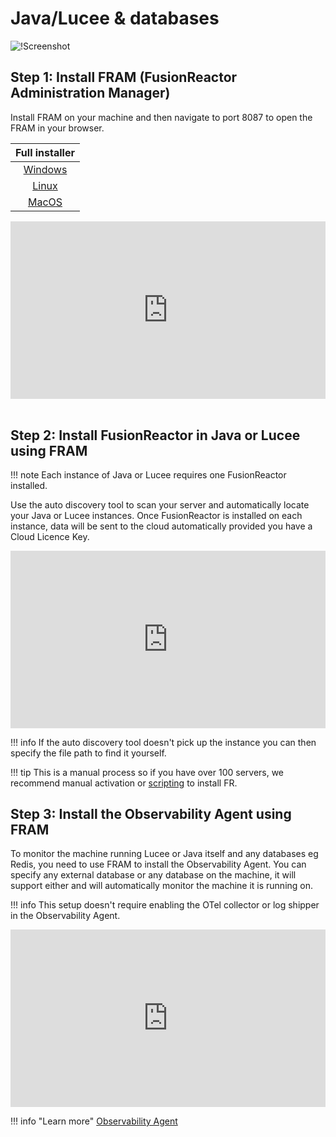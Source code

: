# Java/Lucee & databases


![!Screenshot](/frdocs/Best-Practices/Installation/Images/LuceeJava.png)

## Step 1: Install FRAM (FusionReactor Administration Manager)

Install FRAM on your machine and then navigate to port 8087 to open the FRAM in your browser.

| Full installer | 
|  :---:  |
| [Windows](https://download.fusionreactor.io/FR/Latest/FusionReactor_windows-x64.exe) |
| [Linux](https://download.fusionreactor.io/FR/Latest/FusionReactor_linux-x64.sh)  |
| [MacOS](https://download.fusionreactor.io/FR/Latest/FusionReactor_macos.dmg) | <br>

<div style="padding:56.25% 0 0 0;position:relative;"><iframe src="https://player.vimeo.com/video/930599280?badge=0&amp;autopause=0&amp;player_id=0&amp;app_id=58479" frameborder="0" allow="autoplay; fullscreen; picture-in-picture; clipboard-write" style="position:absolute;top:0;left:0;width:100%;height:100%;" title="Quick and Easy Installation of FusionReactor Administration Manager (FRAM) on Windows"></iframe></div><script src="https://player.vimeo.com/api/player.js"></script>
<br>

## Step 2: Install FusionReactor in Java or Lucee using FRAM

!!! note
    Each instance of Java or Lucee requires one FusionReactor installed.

Use the auto discovery tool to scan your server and automatically locate your Java or Lucee instances. Once FusionReactor is installed on each instance, data will be sent to the cloud automatically provided you have a Cloud Licence Key. 

 <div style="padding:56.25% 0 0 0;position:relative;"><iframe src="https://player.vimeo.com/video/928407289?badge=0&amp;autopause=0&amp;player_id=0&amp;app_id=58479" frameborder="0" allow="autoplay; fullscreen; picture-in-picture; clipboard-write" style="position:absolute;top:0;left:0;width:100%;height:100%;" title="How to install a FusionReactor instance using FRAM"></iframe></div><script src="https://player.vimeo.com/api/player.js"></script>

!!! info
    If the auto discovery tool  doesn't pick up the instance you can then specify the file path to find it yourself.


!!! tip 
    This is a manual process so if you have over 100 servers,  we recommend manual activation or [scripting](/frdocs/Best-Practices/Installation/scripted1/) to install FR.
<br>

## Step 3: Install the Observability Agent using FRAM

To monitor the machine running Lucee or Java itself and any databases eg Redis, you need to use FRAM to install the Observability Agent. You can specify any external database or any database on the machine, it will support either and will automatically monitor the machine it is running on.  

!!! info
    This setup doesn't require enabling the OTel collector or log shipper in the Observability Agent.

<div style="padding:56.25% 0 0 0;position:relative;"><iframe src="https://player.vimeo.com/video/928407325?badge=0&amp;autopause=0&amp;player_id=0&amp;app_id=58479" frameborder="0" allow="autoplay; fullscreen; picture-in-picture; clipboard-write" style="position:absolute;top:0;left:0;width:100%;height:100%;" title="How to install the Observability Agent using FRAM"></iframe></div><script src="https://player.vimeo.com/api/player.js"></script>

!!! info "Learn more" 
    [Observability Agent](/frdocs/Monitor-your-data/Observability-agent/overview/)


